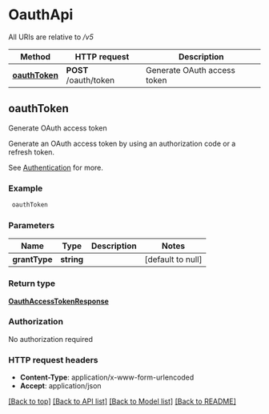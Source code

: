 # OauthApi

All URIs are relative to */v5*

Method | HTTP request | Description
------------- | ------------- | -------------
[**oauthToken**](OauthApi.md#oauthToken) | **POST** /oauth/token | Generate OAuth access token



## oauthToken

Generate OAuth access token

Generate an OAuth access token by using an authorization code or a refresh token.

See <a href='/docs/api/v5/#tag/Authentication'>Authentication</a> for more.

### Example

```bash
 oauthToken
```

### Parameters


Name | Type | Description  | Notes
------------- | ------------- | ------------- | -------------
 **grantType** | **string** |  | [default to null]

### Return type

[**OauthAccessTokenResponse**](OauthAccessTokenResponse.md)

### Authorization

No authorization required

### HTTP request headers

- **Content-Type**: application/x-www-form-urlencoded
- **Accept**: application/json

[[Back to top]](#) [[Back to API list]](../README.md#documentation-for-api-endpoints) [[Back to Model list]](../README.md#documentation-for-models) [[Back to README]](../README.md)

